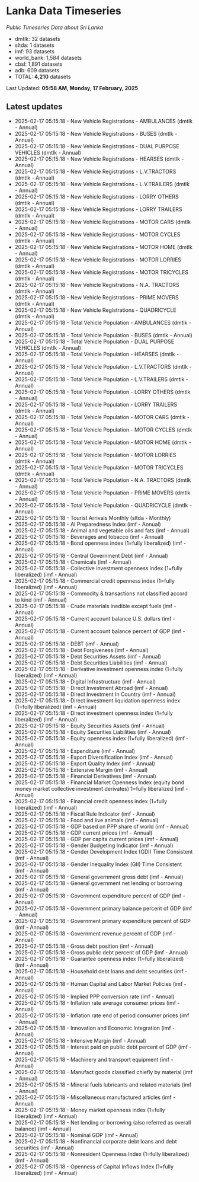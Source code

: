 # Lanka Data Timeseries
*Public Timeseries Data about Sri Lanka*

* dmtlk: 32 datasets
* sltda: 1 datasets
* imf: 93 datasets
* world_bank: 1,584 datasets
* cbsl: 1,891 datasets
* adb: 609 datasets
* TOTAL: **4,210** datasets

Last Updated: **05:58 AM, Monday, 17 February, 2025**

## Latest updates

* 2025-02-17 05:15:18 - New Vehicle Registrations - AMBULANCES (dmtlk - Annual)
* 2025-02-17 05:15:18 - New Vehicle Registrations - BUSES (dmtlk - Annual)
* 2025-02-17 05:15:18 - New Vehicle Registrations - DUAL PURPOSE VEHICLES (dmtlk - Annual)
* 2025-02-17 05:15:18 - New Vehicle Registrations - HEARSES (dmtlk - Annual)
* 2025-02-17 05:15:18 - New Vehicle Registrations - L.V.TRACTORS (dmtlk - Annual)
* 2025-02-17 05:15:18 - New Vehicle Registrations - L.V.TRAILERS (dmtlk - Annual)
* 2025-02-17 05:15:18 - New Vehicle Registrations - LORRY OTHERS (dmtlk - Annual)
* 2025-02-17 05:15:18 - New Vehicle Registrations - LORRY TRAILERS (dmtlk - Annual)
* 2025-02-17 05:15:18 - New Vehicle Registrations - MOTOR CARS (dmtlk - Annual)
* 2025-02-17 05:15:18 - New Vehicle Registrations - MOTOR CYCLES (dmtlk - Annual)
* 2025-02-17 05:15:18 - New Vehicle Registrations - MOTOR HOME (dmtlk - Annual)
* 2025-02-17 05:15:18 - New Vehicle Registrations - MOTOR LORRIES (dmtlk - Annual)
* 2025-02-17 05:15:18 - New Vehicle Registrations - MOTOR TRICYCLES (dmtlk - Annual)
* 2025-02-17 05:15:18 - New Vehicle Registrations - N.A. TRACTORS (dmtlk - Annual)
* 2025-02-17 05:15:18 - New Vehicle Registrations - PRIME MOVERS (dmtlk - Annual)
* 2025-02-17 05:15:18 - New Vehicle Registrations - QUADRICYCLE (dmtlk - Annual)
* 2025-02-17 05:15:18 - Total Vehicle Population - AMBULANCES (dmtlk - Annual)
* 2025-02-17 05:15:18 - Total Vehicle Population - BUSES (dmtlk - Annual)
* 2025-02-17 05:15:18 - Total Vehicle Population - DUAL PURPOSE VEHICLES (dmtlk - Annual)
* 2025-02-17 05:15:18 - Total Vehicle Population - HEARSES (dmtlk - Annual)
* 2025-02-17 05:15:18 - Total Vehicle Population - L.V.TRACTORS (dmtlk - Annual)
* 2025-02-17 05:15:18 - Total Vehicle Population - L.V.TRAILERS (dmtlk - Annual)
* 2025-02-17 05:15:18 - Total Vehicle Population - LORRY OTHERS (dmtlk - Annual)
* 2025-02-17 05:15:18 - Total Vehicle Population - LORRY TRAILERS (dmtlk - Annual)
* 2025-02-17 05:15:18 - Total Vehicle Population - MOTOR CARS (dmtlk - Annual)
* 2025-02-17 05:15:18 - Total Vehicle Population - MOTOR CYCLES (dmtlk - Annual)
* 2025-02-17 05:15:18 - Total Vehicle Population - MOTOR HOME (dmtlk - Annual)
* 2025-02-17 05:15:18 - Total Vehicle Population - MOTOR LORRIES (dmtlk - Annual)
* 2025-02-17 05:15:18 - Total Vehicle Population - MOTOR TRICYCLES (dmtlk - Annual)
* 2025-02-17 05:15:18 - Total Vehicle Population - N.A. TRACTORS (dmtlk - Annual)
* 2025-02-17 05:15:18 - Total Vehicle Population - PRIME MOVERS (dmtlk - Annual)
* 2025-02-17 05:15:18 - Total Vehicle Population - QUADRICYCLE (dmtlk - Annual)
* 2025-02-17 05:15:18 - Tourist Arrivals Monthly (sltda - Monthly)
* 2025-02-17 05:15:18 - AI Preparedness Index (imf - Annual)
* 2025-02-17 05:15:18 - Animal and vegetable oils and fats (imf - Annual)
* 2025-02-17 05:15:18 - Beverages and tobacco (imf - Annual)
* 2025-02-17 05:15:18 - Bond openness index (1=fully liberalized) (imf - Annual)
* 2025-02-17 05:15:18 - Central Government Debt (imf - Annual)
* 2025-02-17 05:15:18 - Chemicals (imf - Annual)
* 2025-02-17 05:15:18 - Collective investment openness index (1=fully liberalized) (imf - Annual)
* 2025-02-17 05:15:18 - Commercial credit openness index (1=fully liberalized) (imf - Annual)
* 2025-02-17 05:15:18 - Commodity & transactions not classified accord to kind (imf - Annual)
* 2025-02-17 05:15:18 - Crude materials inedible except fuels (imf - Annual)
* 2025-02-17 05:15:18 - Current account balance U.S. dollars (imf - Annual)
* 2025-02-17 05:15:18 - Current account balance percent of GDP (imf - Annual)
* 2025-02-17 05:15:18 - DEBT (imf - Annual)
* 2025-02-17 05:15:18 - Debt Forgiveness (imf - Annual)
* 2025-02-17 05:15:18 - Debt Securities Assets (imf - Annual)
* 2025-02-17 05:15:18 - Debt Securities Liabilities (imf - Annual)
* 2025-02-17 05:15:18 - Derivative investment openness index (1=fully liberalized) (imf - Annual)
* 2025-02-17 05:15:18 - Digital Infrastructure (imf - Annual)
* 2025-02-17 05:15:18 - Direct Investment Abroad (imf - Annual)
* 2025-02-17 05:15:18 - Direct Investment In Country (imf - Annual)
* 2025-02-17 05:15:18 - Direct investment liquidation openness index (1=fully liberalized) (imf - Annual)
* 2025-02-17 05:15:18 - Direct investment openness index (1=fully liberalized) (imf - Annual)
* 2025-02-17 05:15:18 - Equity Securities Assets (imf - Annual)
* 2025-02-17 05:15:18 - Equity Securities Liabilities (imf - Annual)
* 2025-02-17 05:15:18 - Equity openness index (1=fully liberalized) (imf - Annual)
* 2025-02-17 05:15:18 - Expenditure (imf - Annual)
* 2025-02-17 05:15:18 - Export Diversification Index (imf - Annual)
* 2025-02-17 05:15:18 - Export Quality Index (imf - Annual)
* 2025-02-17 05:15:18 - Extensive Margin (imf - Annual)
* 2025-02-17 05:15:18 - Financial Derivatives (imf - Annual)
* 2025-02-17 05:15:18 - Financial Market Openness Index (equity bond money market collective investment derivates) 1=fully liberalized (imf - Annual)
* 2025-02-17 05:15:18 - Financial credit openness index (1=fully liberalized) (imf - Annual)
* 2025-02-17 05:15:18 - Fiscal Rule Indicator (imf - Annual)
* 2025-02-17 05:15:18 - Food and live animals (imf - Annual)
* 2025-02-17 05:15:18 - GDP based on PPP share of world (imf - Annual)
* 2025-02-17 05:15:18 - GDP current prices (imf - Annual)
* 2025-02-17 05:15:18 - GDP per capita current prices (imf - Annual)
* 2025-02-17 05:15:18 - Gender Budgeting Indicator (imf - Annual)
* 2025-02-17 05:15:18 - Gender Development Index (GDI) Time Consistent (imf - Annual)
* 2025-02-17 05:15:18 - Gender Inequality Index (GII) Time Consistent (imf - Annual)
* 2025-02-17 05:15:18 - General government gross debt (imf - Annual)
* 2025-02-17 05:15:18 - General government net lending or borrowing (imf - Annual)
* 2025-02-17 05:15:18 - Government expenditure percent of GDP (imf - Annual)
* 2025-02-17 05:15:18 - Government primary balance percent of GDP (imf - Annual)
* 2025-02-17 05:15:18 - Government primary expenditure percent of GDP (imf - Annual)
* 2025-02-17 05:15:18 - Government revenue percent of GDP (imf - Annual)
* 2025-02-17 05:15:18 - Gross debt position (imf - Annual)
* 2025-02-17 05:15:18 - Gross public debt percent of GDP (imf - Annual)
* 2025-02-17 05:15:18 - Guarantee openness index (1=fully liberalized) (imf - Annual)
* 2025-02-17 05:15:18 - Household debt loans and debt securities (imf - Annual)
* 2025-02-17 05:15:18 - Human Capital and Labor Market Policies (imf - Annual)
* 2025-02-17 05:15:18 - Implied PPP conversion rate (imf - Annual)
* 2025-02-17 05:15:18 - Inflation rate average consumer prices (imf - Annual)
* 2025-02-17 05:15:18 - Inflation rate end of period consumer prices (imf - Annual)
* 2025-02-17 05:15:18 - Innovation and Economic Integration (imf - Annual)
* 2025-02-17 05:15:18 - Intensive Margin (imf - Annual)
* 2025-02-17 05:15:18 - Interest paid on public debt percent of GDP (imf - Annual)
* 2025-02-17 05:15:18 - Machinery and transport equipment (imf - Annual)
* 2025-02-17 05:15:18 - Manufact goods classified chiefly by material (imf - Annual)
* 2025-02-17 05:15:18 - Mineral fuels lubricants and related materials (imf - Annual)
* 2025-02-17 05:15:18 - Miscellaneous manufactured articles (imf - Annual)
* 2025-02-17 05:15:18 - Money market openness index (1=fully liberalized) (imf - Annual)
* 2025-02-17 05:15:18 - Net lending or borrowing (also referred as overall balance) (imf - Annual)
* 2025-02-17 05:15:18 - Nominal GDP (imf - Annual)
* 2025-02-17 05:15:18 - Nonfinancial corporate debt loans and debt securities (imf - Annual)
* 2025-02-17 05:15:18 - Nonresident Openness Index (1=fully liberalized) (imf - Annual)
* 2025-02-17 05:15:18 - Openness of Capital Inflows Index (1=fully liberalized) (imf - Annual)